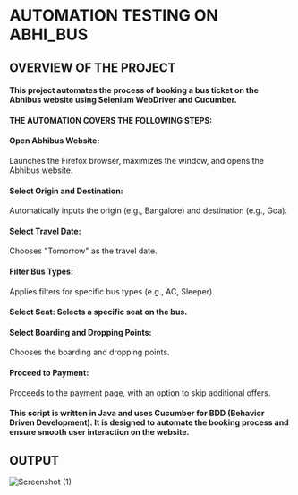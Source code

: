 # AUTOMATION TESTING ON ABHI_BUS
## OVERVIEW OF THE PROJECT 
#### This project automates the process of booking a bus ticket on the Abhibus website using Selenium WebDriver and Cucumber.

#### THE AUTOMATION COVERS THE FOLLOWING STEPS:

#### Open Abhibus Website:
 Launches the Firefox browser, maximizes the window, and opens the Abhibus website.
#### Select Origin and Destination: 
Automatically inputs the origin (e.g., Bangalore) and destination (e.g., Goa).
#### Select Travel Date: 
Chooses "Tomorrow" as the travel date.
#### Filter Bus Types: 
Applies filters for specific bus types (e.g., AC, Sleeper).
#### Select Seat: Selects a specific seat on the bus.
#### Select Boarding and Dropping Points:
 Chooses the boarding and dropping points.
#### Proceed to Payment: 
Proceeds to the payment page, with an option to skip additional offers.

#### This script is written in Java and uses Cucumber for BDD (Behavior Driven Development). It is designed to automate the booking process and ensure smooth user interaction on the website.

## OUTPUT
![Screenshot (1)](https://github.com/user-attachments/assets/208c702f-108f-4a3e-973a-94f6f683e8e9)
